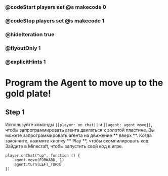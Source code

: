 ### @codeStart players set @s makecode 0
### @codeStop players set @s makecode 1

### @hideIteration true 
### @flyoutOnly 1
### @explicitHints 1


# Program the Agent to move up to the gold plate!

## Step 1
Используйте команды ``||player: on chat||`` и ``||agent: agent move||``, чтобы запрограммировать агента двигаться к золотой пластине. Вы можете запрограммировать агента на движение ** вверх **. Когда закончите, нажмите кнопку ** Play **, чтобы скомпилировать код. Зайдите в Minecraft, чтобы запустить свой код в игре.



```ghost
player.onChat("up", function () {
    agent.move(FORWARD, 1)
    agent.turn(LEFT_TURN)
})

```  
